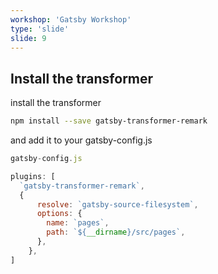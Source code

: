 ```yaml
---
workshop: 'Gatsby Workshop'
type: 'slide'
slide: 9
---
```


## Install the transformer

install the transformer

```bash
npm install --save gatsby-transformer-remark
```

and add it to your gatsby-config.js

```javascript
gatsby-config.js
```

```javascript
plugins: [
  `gatsby-transformer-remark`,
  {
      resolve: `gatsby-source-filesystem`,
      options: {
        name: `pages`,
        path: `${__dirname}/src/pages`,
      },
    },
]
```